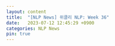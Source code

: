 ```yaml
---
layout: content
title:  "[NLP News] 위클리 NLP: Week 36"
date:   2023-07-12 12:45:29 +0900
categories: NLP News
pin: true
---
```

